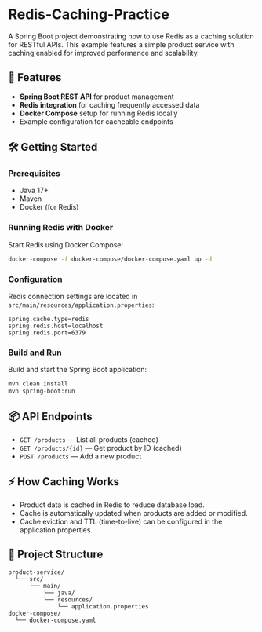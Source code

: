 # Redis-Caching-Practice

A Spring Boot project demonstrating how to use Redis as a caching solution for RESTful APIs. This example features a simple product service with caching enabled for improved performance and scalability.

## 🚀 Features

- **Spring Boot REST API** for product management
- **Redis integration** for caching frequently accessed data
- **Docker Compose** setup for running Redis locally
- Example configuration for cacheable endpoints

## 🛠️ Getting Started

### Prerequisites

- Java 17+
- Maven
- Docker (for Redis)

### Running Redis with Docker

Start Redis using Docker Compose:

```sh
docker-compose -f docker-compose/docker-compose.yaml up -d
```

### Configuration

Redis connection settings are located in `src/main/resources/application.properties`:

```properties
spring.cache.type=redis
spring.redis.host=localhost
spring.redis.port=6379
```

### Build and Run

Build and start the Spring Boot application:

```sh
mvn clean install
mvn spring-boot:run
```

## 📦 API Endpoints

- `GET /products` — List all products (cached)
- `GET /products/{id}` — Get product by ID (cached)
- `POST /products` — Add a new product

## ⚡ How Caching Works

- Product data is cached in Redis to reduce database load.
- Cache is automatically updated when products are added or modified.
- Cache eviction and TTL (time-to-live) can be configured in the application properties.

## 📁 Project Structure

```
product-service/
  └── src/
      └── main/
          └── java/
          └── resources/
              └── application.properties
docker-compose/
  └── docker-compose.yaml
```
